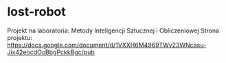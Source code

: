 lost-robot
==========

Projekt na laboratoria: Metody Inteligencji Sztucznej i Obliczeniowej 
Strona projektu: https://docs.google.com/document/d/1VXXH6M4969TWv23WNcasu-Jix42eocdOoBbgPckkBgc/pub
